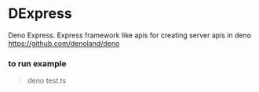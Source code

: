 # DExpress
Deno Express. Express framework like apis for creating server apis in deno https://github.com/denoland/deno

### to run example 

> deno  test.ts
